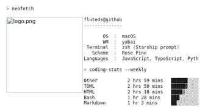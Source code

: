```zsh
> neofetch
```

<!--img align="left" src="https://github.com/fluteds.png" alt="logo.png" width="200"/>-->
<img align="left" src="https://external-content.duckduckgo.com/iu/?u=https%3A%2F%2F78.media.tumblr.com%2F975fca5f82161b190efdcaa05ffbd4ec%2Ftumblr_p6q6m9TJF01x3p3jmo1_500.png&f=1&nofb=1" alt="logo.png" width="200"/>

```csharp
fluteds@github
--------------

       OS  :  macOS
       WM  :  yabai
 Terminal  :  zsh (Starship prompt)  
   Scheme  :  Rose Pine  
Languages  :  JavaScript, TypeScript, Python, HTML, CSS  

```

```zsh
> coding-stats --weekly
```

<!--START_SECTION:waka-->

```txt
Other           2 hrs 59 mins   ██████░░░░░░░░░░░░░░░░░░░   23.60 %
TOML            2 hrs 50 mins   █████▓░░░░░░░░░░░░░░░░░░░   22.45 %
HTML            2 hrs 10 mins   ████▒░░░░░░░░░░░░░░░░░░░░   17.12 %
Bash            1 hr 28 mins    ███░░░░░░░░░░░░░░░░░░░░░░   11.71 %
Markdown        1 hr 3 mins     ██░░░░░░░░░░░░░░░░░░░░░░░   08.35 %
```

<!--END_SECTION:waka-->
